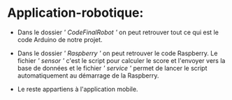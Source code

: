 # Application-robotique:
- Dans le dossier *' CodeFinalRobot '* on peut retrouver tout ce qui est le code Arduino de notre projet.

- Dans le dossier *' Raspberry '* on peut retrouver le code Raspberry. Le fichier *' sensor '* c'est le script pour calculer le score et l'envoyer vers la base de données et le fichier *' service '* permet de lancer le script automatiquement au démarrage de la Raspberry.

- Le reste appartiens à l'application mobile.

